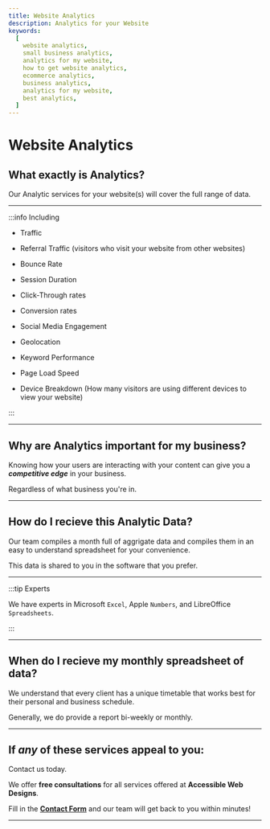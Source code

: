 ```yaml
---
title: Website Analytics
description: Analytics for your Website
keywords:
  [
    website analytics,
    small business analytics,
    analytics for my website,
    how to get website analytics,
    ecommerce analytics,
    business analytics,
    analytics for my website,
    best analytics,
  ]
---
```


# Website Analytics

## What exactly is Analytics?

Our Analytic services for your website(s) will cover the full range of data.

---

:::info Including

- Traffic

- Referral Traffic (visitors who visit your website from other websites)

- Bounce Rate

- Session Duration

- Click-Through rates

- Conversion rates

- Social Media Engagement

- Geolocation

- Keyword Performance

- Page Load Speed

- Device Breakdown (How many visitors are using different devices to view your website)

:::

---

## Why are Analytics important for my business?

Knowing how your users are interacting with your content can give you a _**competitive edge**_ in your business.

Regardless of what business you&apos;re in.

---

## How do I recieve this Analytic Data?

Our team compiles a month full of aggrigate data and compiles them in an easy to understand spreadsheet for your convenience.

This data is shared to you in the software that you prefer.

---

:::tip Experts

We have experts in Microsoft `Excel`, Apple `Numbers`, and LibreOffice `Spreadsheets`.

:::

---

## When do I recieve my monthly spreadsheet of data?

We understand that every client has a unique timetable that works best for their personal and business schedule.

Generally, we do provide a report bi-weekly or monthly.

---

## If _any_ of these services appeal to you:

Contact us today.

We offer **free consultations** for all services offered at **Accessible Web Designs**.

Fill in the **[Contact Form](/contact)** and our team will get back to you within minutes!

---
